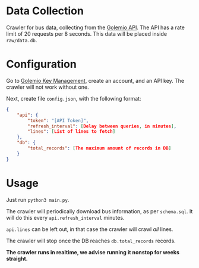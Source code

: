 # Data Collection

Crawler for bus data, collecting from the [Golemio API](https://api.golemio.cz/pid/docs/openapi/). The API has a rate limit of 20 requests per 8 seconds. This data will be placed inside `raw/data.db`.

# Configuration

Go to [Golemio Key Management](https://api.golemio.cz/api-keys/), create an account, and an API key. The crawler will not work without one.

Next, create file `config.json`, with the following format:

```json
{
	"api": {
		"token": "[API Token]",
		"refresh_interval": [Delay between queries, in minutes],
		"lines": [List of lines to fetch]
	},
	"db": {
		"total_records": [The maximum amount of records in DB]
	}
}
```

# Usage

Just run `python3 main.py`.

The crawler will periodically download bus information, as per `schema.sql`. It will do this every `api.refresh_interval` minutes.

`api.lines` can be left out, in that case the crawler will crawl *all* lines.

The crawler will stop once the DB reaches `db.total_records` records.

**The crawler runs in realtime, we advise running it nonstop for weeks straight.**
